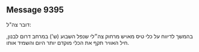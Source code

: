 ## Message 9395

דובר צה"ל: 

בהמשך לדיווח על כלי טיס מאויש מרחוק צה״לי שנפל השבוע (ש') במרחב דרום לבנון, חיל האוויר תקף את הכלי מוקדם יותר היום והשמיד אותו.

